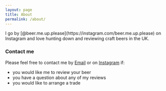 ```yaml
---
layout: page
title: About
permalink: /about/
---
```


<!-- YOUTUBE SUBSCRIBE BUTTON -->
<script src="https://apis.google.com/js/platform.js"></script>

<div class="g-ytsubscribe" data-channelid="UCsEr7iA2ztWeSQ4DAl6qzaA" data-layout="full" data-count="default"></div>
<!-- YOUTUBE SUBSCRIBE BUTTON END -->
I go by [@beer.me.up.please](https://instagram.com/beer.me.up.please) on Instagram and love hunting down and reviewing craft beers in the UK.

### Contact me

Please feel free to contact me by [Email](mailto:lewisdgavin@lewisgavin.co.uk) or on [Instagram](https://instagram.com/beer.me.up.please) if:
- you would like me to review your beer
- you have a question about any of my reviews
- you would like to arrange a trade

